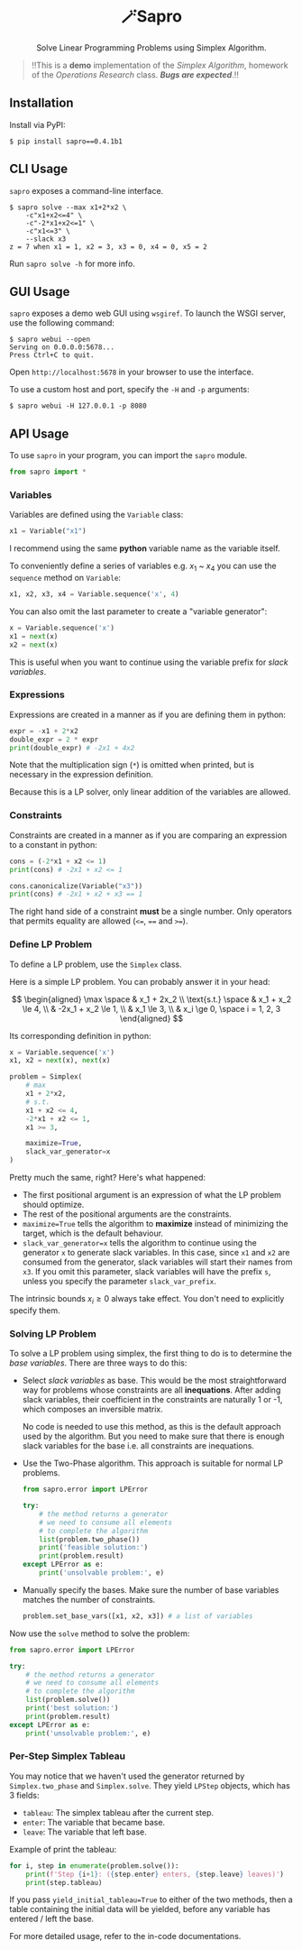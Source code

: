 <h1 align='center'>🪄Sapro</h1>
<p align='center'>Solve Linear Programming Problems using Simplex Algorithm.</p>

> ‼️This is a **demo** implementation of the *Simplex Algorithm*, homework of the *Operations Research* class. ***Bugs are expected***.‼️

## Installation

Install via PyPI:
```
$ pip install sapro==0.4.1b1
```

## CLI Usage

`sapro` exposes a command-line interface.
```
$ sapro solve --max x1+2*x2 \
    -c"x1+x2<=4" \
    -c"-2*x1+x2<=1" \
    -c"x1<=3" \
    --slack x3
z = 7 when x1 = 1, x2 = 3, x3 = 0, x4 = 0, x5 = 2
```

Run `sapro solve -h` for more info.

## GUI Usage

`sapro` exposes a demo web GUI using `wsgiref`. To launch the WSGI server, use the following command:
```
$ sapro webui --open
Serving on 0.0.0.0:5678...
Press Ctrl+C to quit.
```

Open `http://localhost:5678` in your browser to use the interface.

To use a custom host and port, specify the `-H` and `-p` arguments:
```
$ sapro webui -H 127.0.0.1 -p 8080
```

## API Usage

To use `sapro` in your program, you can import the `sapro` module.
```py
from sapro import *
```

### Variables

Variables are defined using the `Variable` class:
```py
x1 = Variable("x1")
```

I recommend using the same **python** variable name as the variable itself.

To conveniently define a series of variables e.g. $x_1$ ~ $x_4$ you can use the `sequence` method on `Variable`:
```py
x1, x2, x3, x4 = Variable.sequence('x', 4)
```

You can also omit the last parameter to create a "variable generator":
```py
x = Variable.sequence('x')
x1 = next(x)
x2 = next(x)
```

This is useful when you want to continue using the variable prefix for *slack variables*.

### Expressions

Expressions are created in a manner as if you are defining them in python:
```py
expr = -x1 + 2*x2
double_expr = 2 * expr
print(double_expr) # -2x1 + 4x2
```

Note that the multiplication sign (`*`) is omitted when printed, but is necessary in the expression definition.

Because this is a LP solver, only linear addition of the variables are allowed.

### Constraints

Constraints are created in a manner as if you are comparing an expression to a constant in python:
```py
cons = (-2*x1 + x2 <= 1)
print(cons) # -2x1 + x2 <= 1

cons.canonicalize(Variable("x3"))
print(cons) # -2x1 + x2 + x3 == 1
```

The right hand side of a constraint **must** be a single number. Only operators that permits equality are allowed (`<=`, `==` and `>=`).

### Define LP Problem

To define a LP problem, use the `Simplex` class.

Here is a simple LP problem. You can probably answer it in your head:

$$
\begin{aligned}
\max \space & x_1 + 2x_2 \\
\text{s.t.} \space & x_1 + x_2 \le 4, \\
& -2x_1 + x_2 \le 1, \\
& x_1 \le 3, \\
& x_i \ge 0, \space i = 1, 2, 3
\end{aligned}
$$

Its corresponding definition in python:
```py
x = Variable.sequence('x')
x1, x2 = next(x), next(x)

problem = Simplex(
    # max
    x1 + 2*x2,
    # s.t.
    x1 + x2 <= 4,
    -2*x1 + x2 <= 1,
    x1 >= 3,

    maximize=True,
    slack_var_generator=x
)
```

Pretty much the same, right? Here's what happened:

- The first positional argument is an expression of what the LP problem should optimize.
- The rest of the positional arguments are the constraints.
- `maximize=True` tells the algorithm to **maximize** instead of minimizing the target, which is the default behaviour.
- `slack_var_generator=x` tells the algorithm to continue using the generator `x` to generate slack variables. In this case, since `x1` and `x2` are consumed from the generator, slack variables will start their names from `x3`. If you omit this parameter, slack variables will have the prefix `s`, unless you specify the parameter `slack_var_prefix`.

The intrinsic bounds $x_i \ge 0$ always take effect. You don't need to explicitly specify them.

### Solving LP Problem

To solve a LP problem using simplex, the first thing to do is to determine the *base variables*. There are three ways to do this:

-   Select *slack variables* as base. This would be the most straightforward way for problems whose constraints are all **inequations**. After adding slack variables, their coefficient in the constraints are naturally 1 or -1, which composes an inversible matrix.
    
    No code is needed to use this method, as this is the default approach used by the algorithm. But you need to make sure that there is enough slack variables for the base i.e. all constraints are inequations.

-   Use the Two-Phase algorithm. This approach is suitable for normal LP problems.
    ```py
    from sapro.error import LPError

    try:
        # the method returns a generator
        # we need to consume all elements
        # to complete the algorithm
        list(problem.two_phase())
        print('feasible solution:')
        print(problem.result)
    except LPError as e:
        print('unsolvable problem:', e)
    ```

-   Manually specify the bases. Make sure the number of base variables matches the number of constraints.
    ```py
    problem.set_base_vars([x1, x2, x3]) # a list of variables
    ```

Now use the `solve` method to solve the problem:
```py
from sapro.error import LPError

try:
    # the method returns a generator
    # we need to consume all elements
    # to complete the algorithm
    list(problem.solve())
    print('best solution:')
    print(problem.result)
except LPError as e:
    print('unsolvable problem:', e)
```

### Per-Step Simplex Tableau

You may notice that we haven't used the generator returned by `Simplex.two_phase` and `Simplex.solve`. They yield `LPStep` objects, which has 3 fields:

- `tableau`: The simplex tableau after the current step.
- `enter`: The variable that became base.
- `leave`: The variable that left base.

Example of print the tableau:
```py
for i, step in enumerate(problem.solve()):
    print(f'Step {i+1}: ({step.enter} enters, {step.leave} leaves)')
    print(step.tableau)
```

If you pass `yield_initial_tableau=True` to either of the two methods, then a table containing the initial data will be yielded, before any variable has entered / left the base.

For more detailed usage, refer to the in-code documentations.
